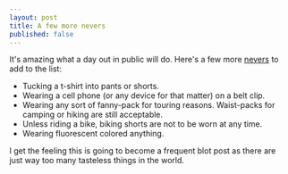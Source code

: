 ```yaml
---
layout: post
title: A few more nevers
published: false
---
```

It's amazing what a day out in public will do.  Here's a few more <a href="http://www.beforeitwasround.com/2007/05/16/never-say-never/" title="Never Say Never">nevers</a> to add to the list:

<ul>
	<li>Tucking a t-shirt into pants or shorts.</li>
	<li>Wearing a cell phone (or any device for that matter) on a belt clip.</li>
	<li>Wearing any sort of fanny-pack for touring reasons.  Waist-packs for camping or hiking are still acceptable.</li>
	<li>Unless riding a bike, biking shorts are not to be worn at any time.</li>
	<li>Wearing fluorescent colored anything.</li>
</ul>

I get the feeling this is going to become a frequent blot post as there are just way too many tasteless things in the world.
